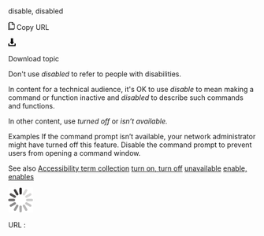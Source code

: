 ﻿# 

disable, disabled

![Copy URL](media/disable-disabled/Copy.png)
Copy URL

![Download](media/disable-disabled/Download.png)

Download topic

Don't use *disabled* to refer to people with disabilities. 

In content for a technical audience, it's OK to use *disable* to mean making a command or function inactive and *disabled* to describe such commands and functions.

In other content, use *turned off* or *isn’t available.*

Examples 
If the command prompt isn’t available, your network administrator might have turned off this feature.
Disable the command prompt to prevent users from opening a command window. 

See also
[Accessibility term collection](https://worldready.cloudapp.net/Styleguide/Read?id=2700&topicid=26596)
[turn on, turn off](https://worldready.cloudapp.net/Styleguide/Read?id=2700&topicid=33405)
[unavailable](https://worldready.cloudapp.net/Styleguide/Read?id=2700&topicid=33644)
[enable, enables](https://worldready.cloudapp.net/Styleguide/Read?id=2700&topicid=33678)

![In progress](media/disable-disabled/activity-large.gif)

URL :
